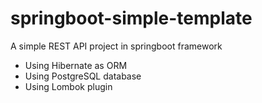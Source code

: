 # springboot-simple-template
A simple REST API project in springboot framework
* Using Hibernate as ORM
* Using PostgreSQL database
* Using Lombok plugin
